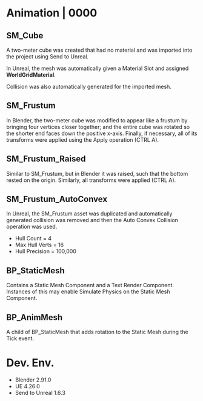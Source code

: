 # Animation | 0000

## SM_Cube

A two-meter cube was created that had no material and was imported into the project using Send to Unreal.

In Unreal, the mesh was automatically given a Material Slot and assigned **WorldGridMaterial**.

Collision was also automatically generated for the imported mesh.

## SM_Frustum

In Blender, the two-meter cube was modified to appear like a frustum by bringing four vertices closer together; and the entire cube
was rotated so the shorter end faces down the positive x-axis. Finally, if necessary, all of its transforms were applied using the Apply operation (CTRL A).

## SM_Frustum_Raised

Similar to SM_Frustum, but in Blender it was raised, such that the bottom rested on the origin. Similarly, all transforms were applied (CTRL A).

## SM_Frustum_AutoConvex

In Unreal, the SM_Frustum asset was duplicated and automatically generated collision was removed and then the Auto Convex Collision operation was used.

- Hull Count = 4
- Max Hull Verts = 16
- Hull Precision = 100,000

## BP_StaticMesh

Contains a Static Mesh Component and a Text Render Component. Instances of this may enable Simulate Physics on the Static Mesh Component.

## BP_AnimMesh

A child of BP_StaticMesh that adds rotation to the Static Mesh during the Tick event.

# Dev. Env.
- Blender 2.91.0
- UE 4.26.0
- Send to Unreal 1.6.3

